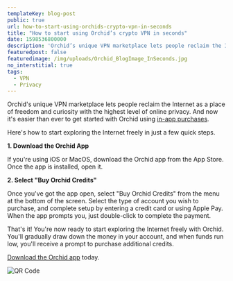 ```yaml
---
templateKey: blog-post
public: true
url: how-to-start-using-orchids-crypto-vpn-in-seconds
title: "How to start using Orchid’s crypto VPN in seconds"
date: 1598536800000
description: 'Orchid’s unique VPN marketplace lets people reclaim the Internet as a place of freedom and curiosity with the highest level of online privacy. And now it’s easier than ever to get started with Orchid using in-app purchases.'
featuredpost: false
featuredimage: /img/uploads/Orchid_BlogImage_InSeconds.jpg
no_interstitial: true
tags:
  - VPN
  - Privacy
---
```

Orchid's unique VPN marketplace lets people reclaim the Internet as a place of freedom and curiosity with the highest level of online privacy. And now it's easier than ever to get started with Orchid using [in-app purchases](/orchid-launches-in-apple-app-store/).

Here's how to start exploring the Internet freely in just a few quick steps.

**1\. Download the Orchid App**

If you're using iOS or MacOS, download the Orchid app from the App Store. Once the app is installed, open it.

**2\. Select "Buy Orchid Credits"**

Once you've got the app open, select "Buy Orchid Credits" from the menu at the bottom of the screen. Select the type of account you wish to purchase, and complete setup by entering a credit card or using Apple Pay. When the app prompts you, just double-click to complete the payment.

That's it! You're now ready to start exploring the Internet freely with Orchid. You'll gradually draw down the money in your account, and when funds run low, you'll receive a prompt to purchase additional credits.

[Download the Orchid app](https://www.orchid.com/download) today.

![QR Code](/img/uploads/how-to-start-using-orchids-crypto-vpn-in-seconds.jpg)
<style>img[src="/img/uploads/how-to-start-using-orchids-crypto-vpn-in-seconds.jpg"]{display:block;margin-left:auto;margin-right:auto;}</style>